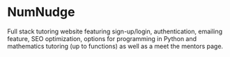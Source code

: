 # NumNudge
Full stack tutoring website featuring sign-up/login, authentication, emailing feature, SEO optimization, options for programming in Python and mathematics tutoring (up to functions) as well as a meet the mentors page.
